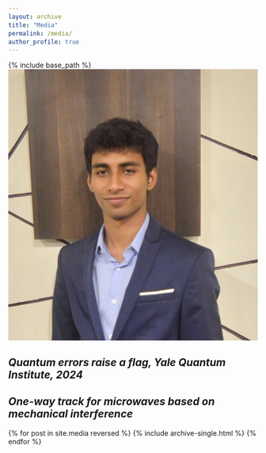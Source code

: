```yaml
---
layout: archive
title: "Media"
permalink: /media/
author_profile: true
---
```


{% include base_path %}
![Flowers](/images/my_pic.jpeg)
## *Quantum errors raise a flag, Yale Quantum Institute, 2024*


## *One-way track for microwaves based on mechanical interference*

<!-- | ![Flowers](/images/my_pic.jpeg) | I am text to the right | -->

<!-- <div style="clear: both;">
  <div style="float: left; margin-right 1em;">
    <img src="/images/my_pic.jpeg" alt="">
  </div>
  <div>
    <h2>Some title text</h2>
    <p>Some more text that will appear to the left of the image.</p>
  </div>
</div> -->

{% for post in site.media reversed %}
  {% include archive-single.html %}
{% endfor %}
